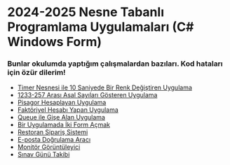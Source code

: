 <!--Height-->
<!--Italic-->
# 2024-2025 Nesne Tabanlı Programlama Uygulamaları (C# Windows Form)
### Bunlar okulumda yaptığım çalışmalardan bazıları. Kod hataları için özür dilerim!
- [Timer Nesnesi ile 10 Saniyede Bir Renk Değiştiren Uygulama](https://github.com/zark0-x/object-oriented-programming-2025/tree/main/app_that_changes_color_every_10_seconds)
- [1233-257 Arası Asal Sayıları Gösteren Uygulama](https://github.com/zark0-x/object-oriented-programming-2025/tree/main/prime_numbers_between_257_1233)
- [Pisagor Hesaplayan Uygulama](https://github.com/zark0-x/object-oriented-programming-2025/tree/main/pythagoras_calculator)
- [Faktöriyel Hesabı Yapan Uygulama](https://github.com/zark0-x/object-oriented-programming-2025/tree/main/factorial_calculation)
- [Queue ile Gişe Alan Uygulama](https://github.com/zark0-x/object-oriented-programming-2025/tree/main/ticket_queue_system)
- [Bir Uygulamada İki Form Açmak](https://github.com/zark0-x/object-oriented-programming-2025/tree/main/two_forms_one_app)
- [Restoran Sipariş Sistemi](https://github.com/zark0-x/object-oriented-programming-2025/tree/main/restaurant_ordering_system)
- [E-posta Doğrulama Aracı](https://github.com/zark0-x/object-oriented-programming-2025/tree/main/email_validation_tool)
- [Monitör Görüntüleyici](https://github.com/zark0-x/object-oriented-programming-2025/tree/main/monitor_viewer)
- [Sınav Günü Takibi](https://github.com/zark0-x/object-oriented-programming-2025/tree/main/exam_day_tracker)
